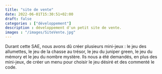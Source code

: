 ```yaml
---
title: "site de vente"
date: 2022-06-01T15:30:51+02:00
draft: false
categories : ["développement"]
description : développement d'un petit site de vente.
images : "/images/SiteVente.jpg"
---
```


Durant cette SAE, nous avons dû créer plusieurs mini-jeux : le jeu des allumettes, le jeu de la chasse au trésor, le jeu du juniper green, le jeu du mémory et le jeu du nombre mystère.
Ils nous a été demandés, en plus des mini-jeux, de créer un menu pour choisir le jeu désiré et des commenté le code.